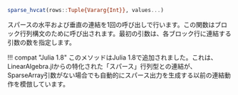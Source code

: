 ```julia
sparse_hvcat(rows::Tuple{Vararg{Int}}, values...)
```

スパースの水平および垂直の連結を1回の呼び出しで行います。この関数はブロック行列構文のために呼び出されます。最初の引数は、各ブロック行に連結する引数の数を指定します。

!!! compat "Julia 1.8"
    このメソッドはJulia 1.8で追加されました。これは、LinearAlgebra.jlからの特化された「スパース」行列型との連結が、SparseArray引数がない場合でも自動的にスパース出力を生成する以前の連結動作を模倣しています。

